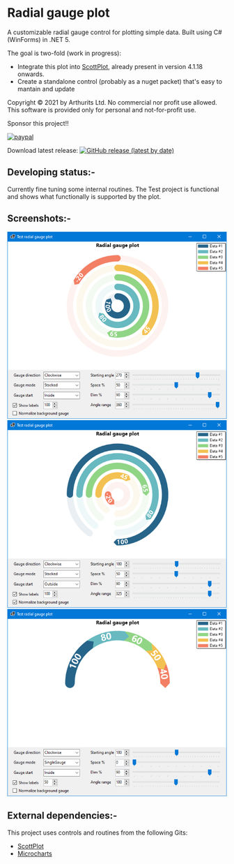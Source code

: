 # Radial gauge plot
A customizable radial gauge control for plotting simple data. Built using C# (WinForms) in .NET 5.

The goal is two-fold (work in progress):
* Integrate this plot into [ScottPlot](https://github.com/ScottPlot/ScottPlot), already present in version 4.1.18 onwards.
* Create a standalone control (probably as a nuget packet) that's easy to mantain and update

Copyright © 2021 by Arthurits Ltd. No commercial nor profit use allowed. This software is provided only for personal and not-for-profit use.

Sponsor this project!! 

[![paypal](https://www.paypalobjects.com/en_US/i/btn/btn_donateCC_LG.gif)](https://www.paypal.com/paypalme/ArthuritsLtd)

Download latest release: [![GitHub release (latest by date)](https://img.shields.io/github/v/release/arthurits/RadialGaugePlot?include_prereleases)](https://github.com/arthurits/RadialGaugePlot/releases)

## Developing status:-
Currently fine tuning some internal routines.
The Test project is functional and shows what functionally is supported by the plot.

## Screenshots:-
![Screenshot](https://github.com/arthurits/RadialGaugePlot/blob/master/TestControl/images/Screenshot01.png?raw=true "Radial gauge example 1")
![Screenshot](https://github.com/arthurits/RadialGaugePlot/blob/master/TestControl/images/Screenshot02.png?raw=true "Radial gauge example 2")
![Screenshot](https://github.com/arthurits/RadialGaugePlot/blob/master/TestControl/images/Screenshot03.png?raw=true "Radial gauge example 3")

## External dependencies:-
This project uses controls and routines from the following Gits:
* [ScottPlot](https://github.com/ScottPlot/ScottPlot)
* [Microcharts](https://github.com/dotnet-ad/Microcharts)
